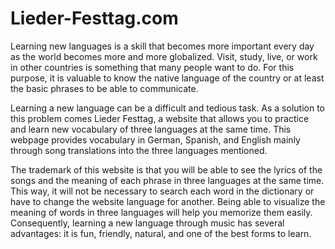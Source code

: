 # Lieder-Festtag.com
Learning new languages is a skill that becomes more important every day as the world becomes more and more globalized. Visit, study, live, or work in other countries is something that many people want to do. For this purpose, it is valuable to know the native language of the country or at least the basic phrases to be able to communicate.  

Learning a new language can be a difficult and tedious task. As a solution to this problem comes Lieder Festtag, a website that allows you to practice and learn new vocabulary of three languages at the same time. This webpage provides vocabulary in German, Spanish, and English mainly through song translations into the three languages mentioned. 

The trademark of this website is that you will be able to see the lyrics of the songs and the meaning of each phrase in three languages at the same time. This way, it will not be necessary to search each word in the dictionary or have to change the website language for another. Being able to visualize the meaning of words in three languages will help you memorize them easily. Consequently, learning a new language through music has several advantages: it is fun, friendly, natural, and one of the best forms to learn.
